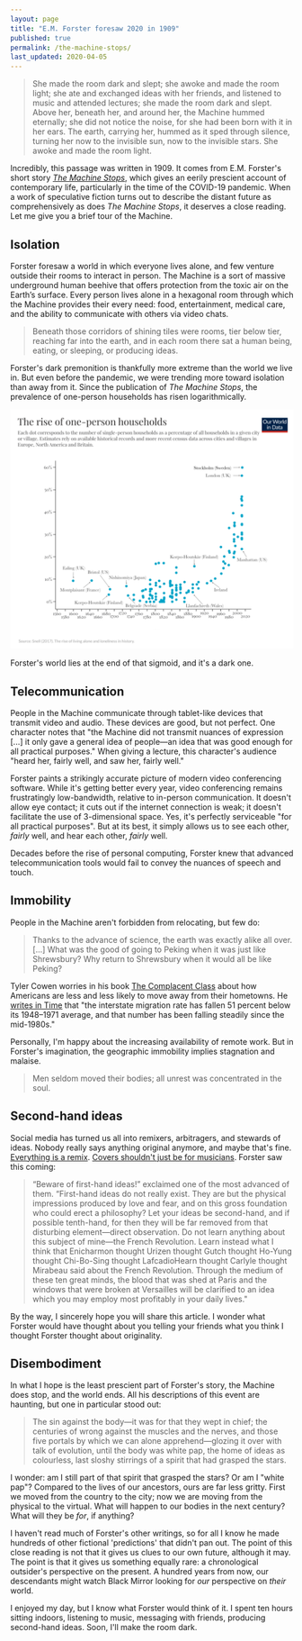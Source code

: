 ```yaml
---
layout: page
title: "E.M. Forster foresaw 2020 in 1909"
published: true
permalink: /the-machine-stops/
last_updated: 2020-04-05
---
```


> She made the room dark and slept; she awoke and made the room light; she ate and exchanged ideas with her friends, and listened to music and attended lectures; she made the room dark and slept. Above her, beneath her, and around her, the Machine hummed eternally; she did not notice the noise, for she had been born with it in her ears. The earth, carrying her, hummed as it sped through silence, turning her now to the invisible sun, now to the invisible stars. She awoke and made the room light.

Incredibly, this passage was written in 1909. It comes from E.M. Forster's short story *[The Machine Stops](https://www.goodreads.com/book/show/4711854-the-machine-stops)*, which gives an eerily prescient account of contemporary life, particularly in the time of the COVID-19 pandemic. When a work of speculative fiction turns out to describe the distant future as comprehensively as does *The Machine Stops*, it deserves a close reading. Let me give you a brief tour of the Machine.

## Isolation

Forster foresaw a world in which everyone lives alone, and few venture outside their rooms to interact in person. The Machine is a sort of massive underground human beehive that offers protection from the toxic air on the Earth’s surface. Every person lives alone in a hexagonal room through which the Machine provides their every need: food, entertainment, medical care, and the ability to communicate with others via video chats.

> Beneath those corridors of shining tiles were rooms, tier below tier, reaching far into the earth, and in each room there sat a human being, eating, or sleeping, or producing ideas.

Forster's dark premonition is thankfully more extreme than the world we live in. But even before the pandemic, we were trending more toward isolation than away from it. Since the publication of *The Machine Stops*, the prevalence of one-person households has risen logarithmically.

[![](/assets/img/the-machine-stops/historical-one-person-households.png)](https://ourworldindata.org/living-alone)

Forster's world lies at the end of that sigmoid, and it's a dark one.

## Telecommunication

People in the Machine communicate through tablet-like devices that transmit video and audio. These devices are good, but not perfect. One character notes that "the Machine did not transmit nuances of expression [...] it only gave a general idea of people—an idea that was good enough for all practical purposes." When giving a lecture, this character's audience "heard her, fairly well, and saw her, fairly well."

Forster paints a strikingly accurate picture of modern video conferencing software. While it's getting better every year, video conferencing remains frustratingly low-bandwidth, relative to in-person communication. It doesn't allow eye contact; it cuts out if the internet connection is weak; it doesn't facilitate the use of 3-dimensional space. Yes, it's perfectly serviceable "for all practical purposes". But at its best, it simply allows us to see each other, *fairly* well, and hear each other, *fairly* well.

Decades before the rise of personal computing, Forster knew that advanced telecommunication tools would fail to convey the nuances of speech and touch.

## Immobility

People in the Machine aren't forbidden from relocating, but few do:

> Thanks to the advance of science, the earth was exactly alike all over. [...] What was the good of going to Peking when it was just like Shrewsbury? Why return to Shrewsbury when it would all be like Peking?

Tyler Cowen worries in his book [The Complacent Class](https://www.amazon.com/Complacent-Class-Self-Defeating-Quest-American/dp/1250108691) about how Americans are less and less likely to move away from their hometowns. He [writes in Time](https://time.com/4677919/tyler-cowen-book/) that "the interstate migration rate has fallen 51 percent below its 1948–1971 average, and that number has been falling steadily since the mid-1980s."

Personally, I'm happy about the increasing availability of remote work. But in Forster's imagination, the geographic immobility implies stagnation and malaise.

> Men seldom moved their bodies; all unrest was concentrated in the soul.

## Second-hand ideas

Social media has turned us all into remixers, arbitragers, and stewards of ideas. Nobody really says anything original anymore, and maybe that's fine. [Everything is a remix](https://www.youtube.com/watch?v=nJPERZDfyWc). [Covers shouldn't just be for musicians](https://davidklaing.com/essays/covers-shouldnt-just-be-for-musicians). Forster saw this coming:

> “Beware of first-hand ideas!” exclaimed one of the most advanced of them. “First-hand ideas do not really exist. They are but the physical impressions produced by love and fear, and on this gross foundation who could erect a philosophy? Let your ideas be second-hand, and if possible tenth-hand, for then they will be far removed from that disturbing element—direct observation. Do not learn anything about this subject of mine—the French Revolution. Learn instead what I think that Enicharmon thought Urizen thought Gutch thought Ho-Yung thought Chi-Bo-Sing thought LafcadioHearn thought Carlyle thought Mirabeau said about the French Revolution. Through the medium of these ten great minds, the blood that was shed at Paris and the windows that were broken at Versailles will be clarified to an idea which you may employ most profitably in your daily lives."

By the way, I sincerely hope you will share this article. I wonder what Forster would have thought about you telling your friends what you think I thought Forster thought about originality.

## Disembodiment

In what I hope is the least prescient part of Forster's story, the Machine does stop, and the world ends. All his descriptions of this event are haunting, but one in particular stood out:

> The sin against the body—it was for that they wept in chief; the centuries of wrong against the muscles and the nerves, and those five portals by which we can alone apprehend—glozing it over with talk of evolution, until the body was white pap, the home of ideas as colourless, last sloshy stirrings of a spirit that had grasped the stars.

I wonder: am I still part of that spirit that grasped the stars? Or am I "white pap"? Compared to the lives of our ancestors, ours are far less gritty. First we moved from the country to the city; now we are moving from the physical to the virtual. What will happen to our bodies in the next century? What will they be _for_, if anything?

I haven't read much of Forster's other writings, so for all I know he made hundreds of other fictional 'predictions' that didn't pan out. The point of this close reading is not that it gives us clues to our own future, although it may. The point is that it gives us something equally rare: a chronological outsider's perspective on the present. A hundred years from now, our descendants might watch Black Mirror looking for *our* perspective on *their* world.

I enjoyed my day, but I know what Forster would think of it. I spent ten hours sitting indoors, listening to music, messaging with friends, producing second-hand ideas. Soon, I'll make the room dark.